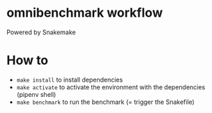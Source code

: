 # omnibenchmark workflow

Powered by Snakemake

# How to

- `make install` to install dependencies
- `make activate` to activate the environment with the dependencies (pipenv shell)
- `make benchmark` to run the benchmark (= trigger the Snakefile)
